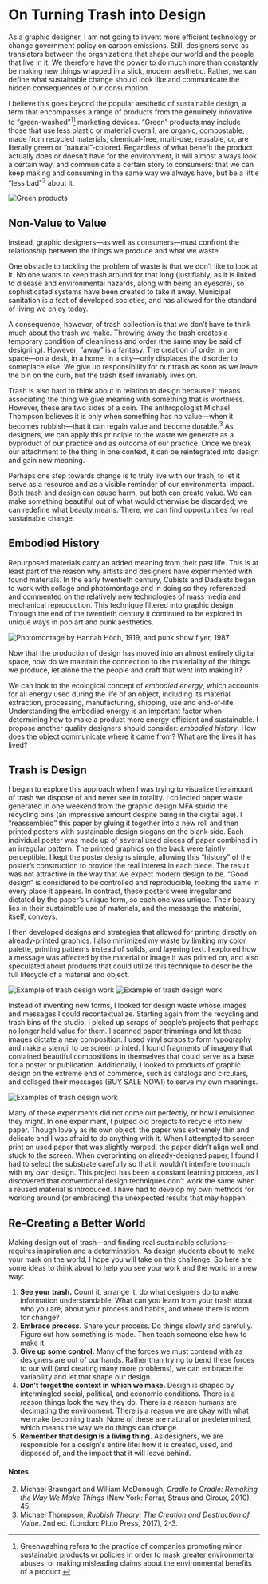 # On Turning Trash into Design

As a graphic designer, I am not going to invent more efficient technology or change government policy on carbon emissions. Still, designers serve as translators between the organizations that shape our world and the people that live in it. We therefore have the power to do much more than constantly be making new things wrapped in a slick, modern aesthetic. Rather, we can define what sustainable change should look like and communicate the hidden consequences of our consumption.

I believe this goes beyond the popular aesthetic of sustainable design, a term that encompasses a range of products from the genuinely innovative to “green-washed”<sup>1</sup>[^1] marketing devices. “Green” products may include those that use less plastic or material overall, are organic, compostable, made from recycled materials, chemical-free, multi-use, reusable, or, are literally green or “natural”-colored. Regardless of what benefit the product actually does or doesn’t have for the environment, it will almost always look a certain way, and communicate a certain story to consumers: that we can keep making and consuming in the same way we always have, but be a little “less bad”<sup>2</sup> about it.

![Green products](/katie/images/green-products.png "Green products")

## Non-Value to Value

Instead, graphic designers—as well as consumers—must confront the relationship between the things we produce and what we waste. 

One obstacle to tackling the problem of waste is that we don’t like to look at it. No one wants to keep trash around for that long (justifiably, as it is linked to disease and environmental hazards, along with being an eyesore), so sophisticated systems have been created to take it away. Municipal sanitation is a feat of developed societies, and has allowed for the standard of living we enjoy today.

A consequence, however, of trash collection is that we don’t have to think much about the trash we make. Throwing away the trash creates a temporary condition of cleanliness and order (the same may be said of designing). However, “away” is a fantasy. The creation of order in one space—on a desk, in a home, in a city—only displaces the disorder to someplace else. We give up responsibility for our trash as soon as we leave the bin on the curb, but the trash itself invariably lives on.

Trash is also hard to think about in relation to design because it means associating the thing we give meaning with something that is worthless. However, these are two sides of a coin. The anthropologist Michael Thompson believes it is only when something has no value—when it becomes rubbish—that it can regain value and become durable.<sup>3</sup> As designers, we can apply this principle to the waste we generate as a byproduct of our practice and as outcome of our practice. Once we break our attachment to the thing in one context, it can be reintegrated into design and gain new meaning.

Perhaps one step towards change is to truly live with our trash, to let it serve as a resource and as a visible reminder of our environmental impact. Both trash and design can cause harm, but both can create value. We can make something beautiful out of what would otherwise be discarded; we can redefine what beauty means. There, we can find opportunities for real sustainable change.

## Embodied History

Repurposed materials carry an added meaning from their past life. This is at least part of the reason why artists and designers have experimented with found materials. In the early twentieth century, Cubists and Dadaists began to work with collage and photomontage and in doing so they referenced and commented on the relatively new technologies of mass media and mechanical reproduction. This technique filtered into graphic design. Through the end of the twentieth century it continued to be explored in unique ways in pop art and punk aesthetics.

![Photomontage by Hannah Höch, 1919, and punk show flyer, 1987](/katie/images/collage-examples.jpg "Photomontage by Hannah Höch, 1919, and punk show flyer, 1987")

Now that the production of design has moved into an almost entirely digital space, how do we maintain the connection to the materiality of the things we produce, let alone the the people and craft that went into making it? 

We can look to the ecological concept of *embodied energy*, which accounts for all energy used during the life of an object, including its material extraction, processing, manufacturing, shipping, use and end-of-life. Understanding the embodied energy is an important factor when determining how to make a product more energy-efficient and sustainable. I propose another quality designers should consider: *embodied history*. How does the object communicate where it came from? What are the lives it has lived?

## Trash is Design

I began to explore this approach when I was trying to visualize the amount of trash we dispose of and never see in totality. I collected paper waste generated in one weekend from the graphic design MFA studio the recycling bins (an impressive amount despite being in the digital age). I “reassembled” this paper by gluing it together into a new roll and then printed posters with sustainable design slogans on the blank side. Each individual poster was made up of several used pieces of paper combined in an irregular pattern. The printed graphics on the back were faintly perceptible. I kept the poster designs simple, allowing this “history” of the poster’s construction to provide the real interest in each piece. The result was not attractive in the way that we expect modern design to be. “Good design” is considered to be controlled and reproducible, looking the same in every place it appears. In contrast, these posters were irregular and dictated by the paper’s unique form, so each one was unique. Their beauty lies in their sustainable use of materials, and the message the material, itself, conveys.

I then developed designs and strategies that allowed for printing directly on already-printed graphics. I also minimized my waste by limiting my color palette, printing patterns instead of solids, and layering text. I explored how a message was affected by the material or image it was printed on, and also speculated about products that could utilize this technique to describe the full lifecycle of a material and object.

![Example of trash design work](/katie/images/paper-roll-performance.jpg "Example of trash design work")
![Example of trash design work](/katie/images/paper-roll-posters.jpg "Example of trash design work")
	
Instead of inventing new forms, I looked for design waste whose images and messages I could recontextualize. Starting again from the recycling and trash bins of the studio, I picked up scraps of people’s projects that perhaps no longer held value for them. I scanned paper trimmings and let these images dictate a new composition. I used vinyl scraps to form typography and make a stencil to be screen printed. I found fragments of imagery that contained beautiful compositions in themselves that could serve as a base for a poster or publication. Additionally, I looked to products of graphic design on the extreme end of commerce, such as catalogs and circulars, and collaged their messages (BUY SALE NOW!) to serve my own meanings.

![Examples of trash design work](/katie/images/trash-is-design-gallery.jpg "Examples of trash design work")

Many of these experiments did not come out perfectly, or how I envisioned they might. In one experiment, I pulped old projects to recycle into new paper. Though lovely as its own object, the paper was extremely thin and delicate and I was afraid to do anything with it. When I attempted to screen print on used paper that was slightly warped, the paper didn’t align well and stuck to the screen. When overprinting on already-designed paper, I found I had to select the substrate carefully so that it wouldn’t interfere too much with my own design. This project has been a constant learning process, as I discovered that conventional design techniques don’t work the same when a reused material is introduced. I have had to develop my own methods for working around (or embracing) the unexpected results that may happen. 

## Re-Creating a Better World

Making design out of trash—and finding real sustainable solutions—requires inspiration and a determination. As design students about to make your mark on the world, I hope you will take on this challenge. So here are some ideas to think about to help you see your work and the world in a new way:

1. **See your trash.** Count it, arrange it, do what designers do to make information understandable. What can you learn from your trash about who you are, about your process and habits, and where there is room for change?
2. **Embrace process.** Share your process. Do things slowly and carefully. Figure out how something is made. Then teach someone else how to make it.
3. **Give up some control.** Many of the forces we must contend with as designers are out of our hands. Rather than trying to bend these forces to our will (and creating many more problems), we can embrace the variability and let that shape our design.
4. **Don’t forget the context in which we make.** Design is shaped by intermingled social, political, and economic conditions. There is a reason things look the way they do. There is a reason humans are decimating the environment. There is a reason we are okay with what we make becoming trash. None of these are natural or predetermined, which means the way we do things can change.
5. **Remember that design is a living thing.** As designers, we are responsible for a design's entire life: how it is created, used, and disposed of, and the impact that it will leave behind.

#### Notes

[^1]: Greenwashing refers to the practice of companies promoting minor sustainable products or policies in order to mask greater environmental abuses, or making misleading claims about the environmental benefits of a product.
2. Michael Braungart and William McDonough, *Cradle to Cradle: Remaking the Way We Make Things* (New York: Farrar, Straus and Giroux, 2010), 45.
3. Michael Thompson, *Rubbish Theory: The Creation and Destruction of Value*. 2nd ed. (London: Pluto Press, 2017), 2-3.
